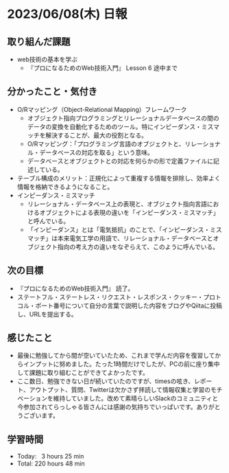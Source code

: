 # 2023/06/08(木) 日報
## 取り組んだ課題
- web技術の基本を学ぶ
  - 『プロになるためのWeb技術入門』 Lesson 6 途中まで

## 分かったこと・気付き
- O/Rマッピング（Object-Relational Mapping）フレームワーク
  - オブジェクト指向プログラミングとリレーショナルデータベースの間のデータの変換を自動化するためのツール。特にインピーダンス・ミスマッチを解決することが、最大の役割となる。
  - O/Rマッピング：「プログラミング言語のオブジェクトと、リレーショナル・データベースの対応を取る」という意味。
  - データベースとオブジェクトとの対応を何らかの形で定義ファイルに記述している。
- テーブル構成のメリット：正規化によって重複する情報を排除し、効率よく情報を格納できるようになること。
- インピーダンス・ミスマッチ
  - リレーショナル・データベース上の表現と、オブジェクト指向言語におけるオブジェクトによる表現の違いを「インピーダンス・ミスマッチ」と呼んでいる。
  - 「インピーダンス」とは「電気抵抗」のことで、「インピーダンス・ミスマッチ」は本来電気工学の用語で、リレーショナル・データベースとオブジェクト指向の考え方の違いをなぞらえて、このように呼んでいる。

## 次の目標
- 『プロになるためのWeb技術入門』 読了。
- ステートフル・ステートレス・リクエスト・レスポンス・クッキー・プロトコル・ポート番号について自分の言葉で説明した内容をブログやQiitaに投稿し、URLを提出する。

## 感じたこと
- 最後に勉強してから間が空いていたため、これまで学んだ内容を復習してからインプットに努めました。たった1時間だけでしたが、PCの前に座り集中して課題に取り組むことができてよかったです。
- ここ数日、勉強できない日が続いていたのですが、timesの呟き、レポート、アウトプット、質問、Twitterは欠かさず拝読して情報収集と学習のモチベーションを維持していました。改めて素晴らしいSlackのコミュニティと今参加されてらっしゃる皆さんには感謝の気持ちでいっぱいです。ありがとうございます。

## 学習時間
- Today:&nbsp;&nbsp; 3 hours 25 min
- Total: 220 hours 48 min
